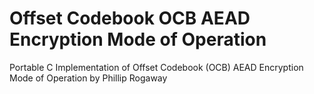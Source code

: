 # Offset Codebook OCB AEAD Encryption Mode of Operation
Portable C Implementation of Offset Codebook (OCB) AEAD Encryption Mode of Operation by Phillip Rogaway
